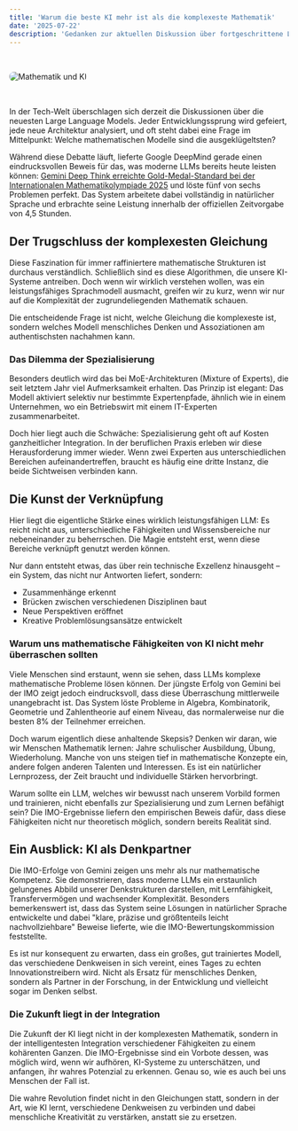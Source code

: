 ```yaml
---
title: 'Warum die beste KI mehr ist als die komplexeste Mathematik' 
date: '2025-07-22' 
description: 'Gedanken zur aktuellen Diskussion über fortgeschrittene LLM-Architekturen und den bemerkenswerten Durchbruch von Gemini Deep Think bei der Internationalen Mathematikolympiade 2025.'
---
```



<img src="/public/images/Math.png" alt="Mathematik und KI" style="width: auto; max-width: 600px; height: auto; border-radius: 8px; margin: 2rem 0;" />

In der Tech-Welt überschlagen sich derzeit die Diskussionen über die neuesten Large Language Models. Jeder Entwicklungssprung wird gefeiert, jede neue Architektur analysiert, und oft steht dabei eine Frage im Mittelpunkt: Welche mathematischen Modelle sind die ausgeklügeltsten?

Während diese Debatte läuft, lieferte Google DeepMind gerade einen eindrucksvollen Beweis für das, was moderne LLMs bereits heute leisten können: [Gemini Deep Think erreichte Gold-Medal-Standard bei der Internationalen Mathematikolympiade 2025](https://deepmind.google/discover/blog/advanced-version-of-gemini-with-deep-think-officially-achieves-gold-medal-standard-at-the-international-mathematical-olympiad/) und löste fünf von sechs Problemen perfekt. Das System arbeitete dabei vollständig in natürlicher Sprache und erbrachte seine Leistung innerhalb der offiziellen Zeitvorgabe von 4,5 Stunden.

## Der Trugschluss der komplexesten Gleichung
Diese Faszination für immer raffiniertere mathematische Strukturen ist durchaus verständlich. Schließlich sind es diese Algorithmen, die unsere KI-Systeme antreiben. Doch wenn wir wirklich verstehen wollen, was ein leistungsfähiges Sprachmodell ausmacht, greifen wir zu kurz, wenn wir nur auf die Komplexität der zugrundeliegenden Mathematik schauen.

Die entscheidende Frage ist nicht, welche Gleichung die komplexeste ist, sondern welches Modell menschliches Denken und Assoziationen am authentischsten nachahmen kann.

### Das Dilemma der Spezialisierung
Besonders deutlich wird das bei MoE-Architekturen (Mixture of Experts), die seit letztem Jahr viel Aufmerksamkeit erhalten. Das Prinzip ist elegant: Das Modell aktiviert selektiv nur bestimmte Expertenpfade, ähnlich wie in einem Unternehmen, wo ein Betriebswirt mit einem IT-Experten zusammenarbeitet.

Doch hier liegt auch die Schwäche: Spezialisierung geht oft auf Kosten ganzheitlicher Integration. In der beruflichen Praxis erleben wir diese Herausforderung immer wieder. Wenn zwei Experten aus unterschiedlichen Bereichen aufeinandertreffen, braucht es häufig eine dritte Instanz, die beide Sichtweisen verbinden kann.

## Die Kunst der Verknüpfung
Hier liegt die eigentliche Stärke eines wirklich leistungsfähigen LLM: Es reicht nicht aus, unterschiedliche Fähigkeiten und Wissensbereiche nur nebeneinander zu beherrschen. Die Magie entsteht erst, wenn diese Bereiche verknüpft genutzt werden können.

Nur dann entsteht etwas, das über rein technische Exzellenz hinausgeht – ein System, das nicht nur Antworten liefert, sondern:
- Zusammenhänge erkennt
- Brücken zwischen verschiedenen Disziplinen baut
- Neue Perspektiven eröffnet
- Kreative Problemlösungsansätze entwickelt

### Warum uns mathematische Fähigkeiten von KI nicht mehr überraschen sollten
Viele Menschen sind erstaunt, wenn sie sehen, dass LLMs komplexe mathematische Probleme lösen können. Der jüngste Erfolg von Gemini bei der IMO zeigt jedoch eindrucksvoll, dass diese Überraschung mittlerweile unangebracht ist. Das System löste Probleme in Algebra, Kombinatorik, Geometrie und Zahlentheorie auf einem Niveau, das normalerweise nur die besten 8% der Teilnehmer erreichen.

Doch warum eigentlich diese anhaltende Skepsis? Denken wir daran, wie wir Menschen Mathematik lernen: Jahre schulischer Ausbildung, Übung, Wiederholung. Manche von uns steigen tief in mathematische Konzepte ein, andere folgen anderen Talenten und Interessen. Es ist ein natürlicher Lernprozess, der Zeit braucht und individuelle Stärken hervorbringt.

Warum sollte ein LLM, welches wir bewusst nach unserem Vorbild formen und trainieren, nicht ebenfalls zur Spezialisierung und zum Lernen befähigt sein? Die IMO-Ergebnisse liefern den empirischen Beweis dafür, dass diese Fähigkeiten nicht nur theoretisch möglich, sondern bereits Realität sind.

## Ein Ausblick: KI als Denkpartner
Die IMO-Erfolge von Gemini zeigen uns mehr als nur mathematische Kompetenz. Sie demonstrieren, dass moderne LLMs ein erstaunlich gelungenes Abbild unserer Denkstrukturen darstellen, mit Lernfähigkeit, Transfervermögen und wachsender Komplexität. Besonders bemerkenswert ist, dass das System seine Lösungen in natürlicher Sprache entwickelte und dabei "klare, präzise und größtenteils leicht nachvollziehbare" Beweise lieferte, wie die IMO-Bewertungskommission feststellte.

Es ist nur konsequent zu erwarten, dass ein großes, gut trainiertes Modell, das verschiedene Denkweisen in sich vereint, eines Tages zu echten Innovationstreibern wird. Nicht als Ersatz für menschliches Denken, sondern als Partner in der Forschung, in der Entwicklung und vielleicht sogar im Denken selbst.

### Die Zukunft liegt in der Integration
Die Zukunft der KI liegt nicht in der komplexesten Mathematik, sondern in der intelligentesten Integration verschiedener Fähigkeiten zu einem kohärenten Ganzen. Die IMO-Ergebnisse sind ein Vorbote dessen, was möglich wird, wenn wir aufhören, KI-Systeme zu unterschätzen, und anfangen, ihr wahres Potenzial zu erkennen. Genau so, wie es auch bei uns Menschen der Fall ist.

Die wahre Revolution findet nicht in den Gleichungen statt, sondern in der Art, wie KI lernt, verschiedene Denkweisen zu verbinden und dabei menschliche Kreativität zu verstärken, anstatt sie zu ersetzen.

